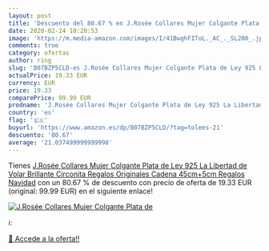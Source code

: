 ```yaml
---
layout: post
title: 'Descuento del 80.67 % en J.Rosée Collares Mujer Colgante Plata de'
date: 2020-02-24 10:20:53
image: 'https://m.media-amazon.com/images/I/41BwghFIToL._AC_._SL200_.jpg'
comments: true
category: ofertas
author: ring
slug: 'B07BZP5CLD-es J.Rosée Collares Mujer Colgante Plata de Ley 925 La Libertad de Volar Brillante Circonita Regalos Originales Cadena 45cm+5cm  Regalos Navidad'
actualPrice: 19.33 EUR
currency: EUR
price: 19.33
comparePrice: 99.99 EUR
prodname: 'J.Rosée Collares Mujer Colgante Plata de Ley 925 La Libertad de Volar Brillante Circonita Regalos Originales Cadena 45cm+5cm  Regalos Navidad'
country: 'es'
flag: '🇪🇸'
buyurl: 'https://www.amazon.es/dp/B07BZP5CLD/?tag=tolees-21'
descuento: '80.67'
average: '21.037499999999998'
---
```


Tienes [J.Rosée Collares Mujer Colgante Plata de Ley 925 La Libertad de Volar Brillante Circonita Regalos Originales Cadena 45cm+5cm  Regalos Navidad](https://www.amazon.es/dp/B07BZP5CLD/?tag=tolees-21) con un 80.67 % de descuento con precio de oferta de 19.33 EUR (original: 99.99 EUR) en el siguiente enlace!

[![J.Rosée Collares Mujer Colgante Plata de](https://m.media-amazon.com/images/I/41BwghFIToL._AC_._SL200_.jpg)](https://www.amazon.es/dp/B07BZP5CLD/?tag=tolees-21)

ℹ️:


[🛒 Accede a la oferta!!](https://www.amazon.es/dp/B07BZP5CLD/?tag=tolees-21)
